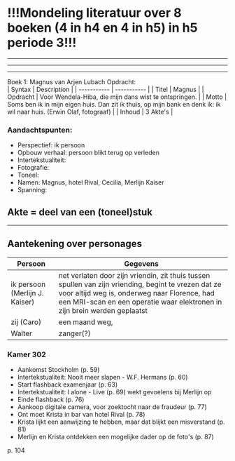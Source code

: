 # **!!!Mondeling literatuur over 8 boeken (4 in h4 en 4 in h5) in h5 periode 3!!!**
---
---
---
Boek 1: Magnus van Arjen Lubach
Opdracht:  </br>
| Syntax | Description |
| ----------- | ----------- |
| Titel | Magnus |
| Opdracht | Voor Wendela-Hiba, die mijn dans wist te ontspringen. |
| Motto | Soms ben ik in mijn eigen huis. Dan zit ik thuis, op mijn bank en denk ik: ik wil naar huis. (Erwin Olaf, fotograaf) |
| Inhoud | 3 Akte's |

### Aandachtspunten:
- Perspectief: ik persoon
- Opbouw verhaal: persoon blikt terug op verleden
- Intertekstualiteit: 
- Fotografie: 
- Toneel: 
- Namen: Magnus, hotel Rival, Cecilia, Merlijn Kaiser
- Spanning: 

Akte = deel van een (toneel)stuk </br>
---
---
## Aantekening over personages </br>
| Persoon | Gegevens |
| --- | --- |
| ik persoon (Merlijn J. Kaiser) | net verlaten door zijn vriendin, zit thuis tussen spullen van zijn vriending, begint te vrezen dat ze voor altijd weg is, onderweg naar Florence, had een MRI-scan en een operatie waar elektronen in zijn brein werden geplaatst  |
| zij (Caro) | een maand weg,  |
| Walter | zanger(?) |

### Kamer 302
- Aankomst Stockholm (p. 59)
- Intertekstualiteit: Nooit meer slapen - W.F. Hermans (p. 60)
- Start flashback  examenjaar (p. 63)
- Intertekstualiteit: I alone - Live (p. 69) wekt gevoelens bij Merlijn op
- Einde flashback (p. 76)
- Aankoop digitale camera, voor zoektocht naar de fraudeur (p. 77)
- Ont moet Krista in bar van hotel Rival (p. 78)
- Krista lijkt een aanwijzing te hebben, maar dat blijkt een misverstand (p. 81)
- Merlijn en Krista ontdekken een mogelijke dader op de foto's (p. 87)

p. 104